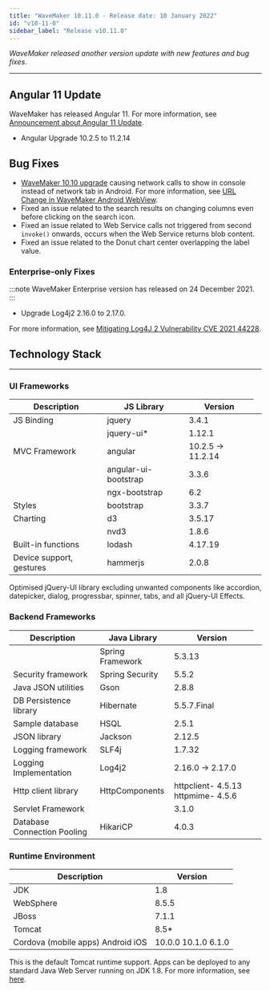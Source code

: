 ```yaml
---
title: "WaveMaker 10.11.0 - Release date: 10 January 2022"
id: "v10-11-0"
sidebar_label: "Release v10.11.0"
---
```

*WaveMaker released another version update with new features and bug fixes.*

---

## Angular 11 Update

WaveMaker has released Angular 11. For more information, see [Announcement about Angular 11 Update](/learn/blog/2021/12/17/angular-11-update).

- Angular Upgrade 10.2.5 to 11.2.14

## Bug Fixes

- [WaveMaker 10.10 upgrade](/learn/wavemaker-release-notes/v10-10-0) causing network calls to show in console instead of network tab in Android. For more information, see [URL Change in WaveMaker Android WebView](/learn/blog/2022/01/10/cordova-android-change-in-webview-url).
- Fixed an issue related to the search results on changing columns even before clicking on the search icon.
- Fixed an issue related to Web Service calls not triggered from second `invoke()` onwards, occurs when the Web Service returns blob content.
- Fixed an issue related to the Donut chart center overlapping the label value.

### Enterprise-only Fixes

:::note
WaveMaker Enterprise version has released on 24 December 2021.
:::

- Upgrade Log4j2 2.16.0 to 2.17.0.

For more information, see [Mitigating Log4J 2 Vulnerability CVE 2021 44228](/learn/blog/2021/12/13/zero-day-vulnerability).

## Technology Stack

---

### UI Frameworks

| Description | JS Library | Version |
| --- | --- | --- |
| JS Binding | jquery | 3.4.1 |
|  | jquery-ui* | 1.12.1 |
| MVC Framework | angular<td className="versiontdbgcolor"> 10.2.5 -> 11.2.14</td>
|  | angular-ui-bootstrap | 3.3.6 |
|  | ngx-bootstrap | 6.2 |
| Styles | bootstrap | 3.3.7 |
| Charting | d3 | 3.5.17 |
|  | nvd3 | 1.8.6 |
| Built-in functions | lodash | 4.17.19|
| Device support, gestures | hammerjs | 2.0.8 |

Optimised jQuery-UI library excluding unwanted components like accordion, datepicker, dialog, progressbar, spinner, tabs, and all jQuery-UI Effects.

### Backend Frameworks

| Description | Java Library | Version |
| --- | --- | --- |
|  | Spring Framework  |5.3.13|
| Security framework | Spring Security  | 5.5.2|
| Java JSON utilities | Gson  |  2.8.8|
| DB Persistence library | Hibernate | 5.5.7.Final|
| Sample database | HSQL | 2.5.1|
| JSON library | Jackson  |  2.12.5|
| Logging framework | SLF4j  |1.7.32 |
| Logging Implementation | Log4j2  <td className="versiontdbgcolor">  2.16.0 -> 2.17.0</td>|
| Http client library | HttpComponents | httpclient- 4.5.13   httpmime- 4.5.6 |
| Servlet Framework |  | 3.1.0 |
|Database Connection Pooling | HikariCP | 4.0.3 |

### Runtime Environment

| Description | Version |
| --- | --- |
| JDK | 1.8 |
| WebSphere | 8.5.5 |
| JBoss | 7.1.1 |
| Tomcat | 8.5* |
| Cordova (mobile apps)   Android   iOS | 10.0.0   10.1.0    6.1.0 |

This is the default Tomcat runtime support. Apps can be deployed to any standard Java Web Server running on JDK 1.8. For more information, see [here](/learn/app-development/deployment/deployment-web-server).